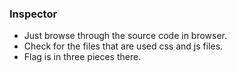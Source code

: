 ### Inspector

* Just browse through the source code in browser.
* Check for the files that are used css and js files.
* Flag is in three pieces there.
